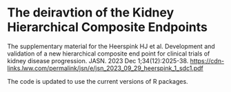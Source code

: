 # The deiravtion of the Kidney Hierarchical Composite Endpoints
The supplementary material for the Heerspink HJ et al. Development and validation of a new hierarchical composite end point for clinical trials of kidney disease progression. JASN. 2023 Dec 1;34(12):2025-38. https://cdn-links.lww.com/permalink/jsn/e/jsn_2023_09_29_heerspink_1_sdc1.pdf

The code is updated to use the current versions of R packages.
